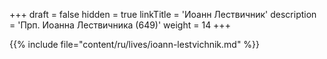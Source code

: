+++
draft = false
hidden = true
linkTitle = 'Иоанн Лествичник'
description = 'Прп. Иоанна Лествичника (649)'
weight = 14
+++

{{% include file="content/ru/lives/ioann-lestvichnik.md" %}}
